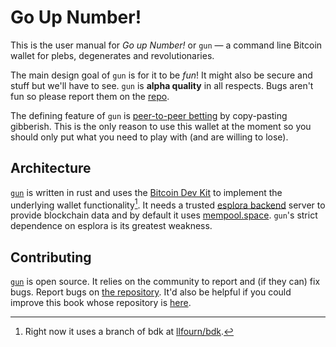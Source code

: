 # Go Up Number!

This is the user manual for *Go up Number!* or `gun` — a command line Bitcoin wallet for plebs, degenerates and revolutionaries.

The main design goal of `gun` is for it to be *fun*!
It might also be secure and stuff but we'll have to see.
`gun` is **alpha quality** in all respects. 
Bugs aren't fun so please report them on the [repo][`gun`].

The defining feature of `gun` is [peer-to-peer betting](./bet/betting.md) by copy-pasting gibberish.
This is the only reason to use this wallet at the moment so you should only put what you need to play with (and are willing to lose).

## Architecture

[`gun`] is written in rust and uses the [Bitcoin Dev Kit](https://bitcoindevkit.org/) to implement the underlying wallet functionality[^1].
It needs a trusted [esplora backend] server to provide blockchain data and by default it uses [mempool.space](https://mempool.space).
`gun`'s strict dependence on esplora is its greatest weakness.

## Contributing

[`gun`] is open source.
It relies on the community to report and (if they can) fix bugs.
Report bugs on [the repository]( https://github.com/LLFourn/gun/issues ).
It'd also be helpful if you could improve this book whose repository is [here](https://github.com/LLFourn/gun.fun).

[`gun`]: https://github.com/LLFourn/gun
[esplora backend]: https://github.com/Blockstream/electrs
[^1]: Right now it uses a branch of bdk at [llfourn/bdk](https://github.com/llfourn/bdk/tree/gun).
